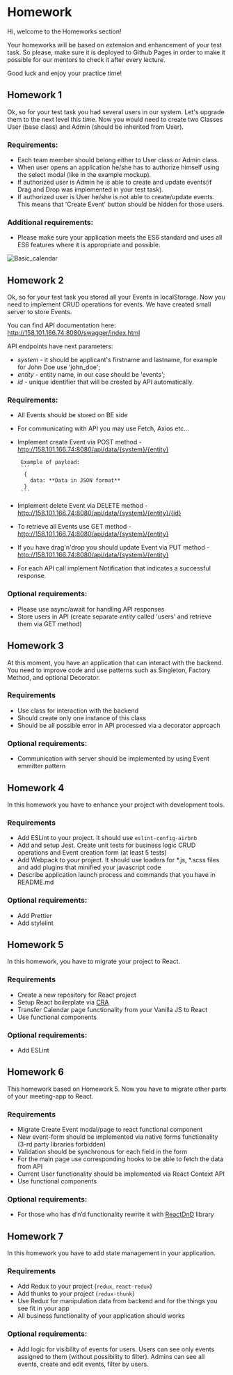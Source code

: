 # Homework
Hi, welcome to the Homeworks section!

Your homeworks will be based on extension and enhancement of your test task. So please, make sure it is deployed to Github Pages in order to make it possible for our mentors to check it after every lecture.

Good luck and enjoy your practice time!
## Homework 1
Ok, so for your test task you had several users in our system. Let's upgrade them to the next level this time. Now you would need to create two Classes User (base class) and Admin (should be inherited from User). 

### Requirements:
 - Each team member should belong either to User class or Admin class.
 - When user opens an application he/she has to authorize himself using the select modal (like in the example mockup).
 - If authorized user is Admin he is able to create and update events(if Drag and Drop was implemented in your test task).
 - If authorized user is User he/she is not able to create/update events. This means that 'Create Event' button should be hidden for those users.

### Additional requirements:
- Please make sure your application meets the ES6 standard and uses all ES6 features where it is appropriate and possible.
 
 ![Basic_calendar](../assets/images/homeworks/hw-1-1.jpg)
 
## Homework 2
Ok, so for your test task you stored all your Events in localStorage. Now you need to implement CRUD operations for events. We have created small server to store Events.

You can find API documentation here: http://158.101.166.74:8080/swagger/index.html

API endpoints have next parameters:
 - *system* - it should be applicant's firstname and lastname, for example for John Doe use 'john_doe';
 - *entity* - entity name, in our case should be 'events';
 - *id* - unique identifier that will be created by API automatically.

### Requirements:
 - All Events should be stored on BE side
 - For communicating with API you may use Fetch, Axios etc...
 - Implement create Event via POST method - http://158.101.166.74:8080/api/data/{system}/{entity}

        Example of payload:
        ```
         {
           data: **Data in JSON format**
         }
        ```
 - Implement delete Event via DELETE method - http://158.101.166.74:8080/api/data/{system}/{entity}/{id}
 - To retrieve all Events use GET method - http://158.101.166.74:8080/api/data/{system}/{entity}
 - If you have drag'n'drop you should update Event via PUT method - http://158.101.166.74:8080/api/data/{system}/{entity}
 - For each API call implement Notification that indicates a successful response.

### Optional requirements:
 - Please use async/await for handling API responses
 - Store users in API (create separate *entity* called 'users' and retrieve them via GET method)

## Homework 3
At this moment, you have an application that can interact with the backend. You need to improve code and use patterns such as Singleton, Factory Method, and optional Decorator.

### Requirements
- Use class for interaction with the backend
- Should create only one instance  of this class
- Should be all possible error in API processed via a decorator approach

### Optional requirements:
- Communication with server should be implemented by using Event emmitter pattern

## Homework 4
In this homework you have to enhance your project with development tools. 

### Requirements
- Add ESLint to your project. It should use `eslint-config-airbnb`
- Add and setup Jest. Create unit tests for business logic CRUD operations and Event creation form (at least 5 tests)
- Add Webpack to your project. It should use loaders for *.js, *.scss files and add plugins that minified your javascript code
- Describe application launch process and commands that you have in README.md

### Optional requirements:
- Add Prettier
- Add stylelint

## Homework 5
In this homework, you have to migrate your project to React.

### Requirements
- Create a new repository for React project
- Setup React boilerplate via [CRA](https://create-react-app.dev)
- Transfer Calendar page functionality from your Vanilla JS to React
- Use functional components

### Optional requirements:
- Add ESLint

## Homework 6
This homework based on Homework 5. Now you have to migrate other parts of your meeting-app to React.

### Requirements
- Migrate Create Event modal/page to react functional component
- New event-form should be implemented via native forms functionality (3-rd party libraries forbidden)
- Validation should be synchronous for each field in the form
- For the main page use corresponding hooks to be able to fetch the data from API
- Current User functionality should be implemented via React Context API
- Use functional components

### Optional requirements:
- For those who has d’n’d functionality rewrite it with [ReactDnD](https://react-dnd.github.io/react-dnd/docs/api/hooks-overview) library

## Homework 7
In this homework you have to add state management in your application.

### Requirements
- Add Redux to your project (`redux`, `react-redux`)
- Add thunks to your project (`redux-thunk`)
- Use Redux for manipulation data from backend and for the things you see fit in your app
- All business functionality of your application should works

### Optional requirements:
- Add logic for visibility of events for users. Users can see only events assigned to them (without possibility to filter). Admins can see all events, create and edit events, filter by users.
